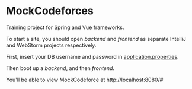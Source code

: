 # MockCodeforces

Training project for Spring and Vue frameworks.

To start a site, you should open *backend* and *frontend* as separate IntelliJ and WebStorm projects respectively. 

First, insert your DB username and password in [application.properties](backend/src/main/resources/application.properties).

Then boot up a *backend*, and then *frontend*.

You'll be able to view MockCodeforce at http://localhost:8080/#

